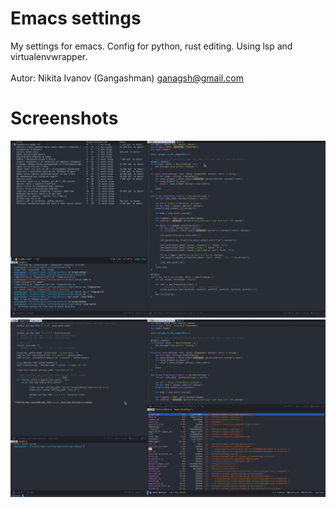 Emacs settings
=======
My settings for emacs. Config for python, rust editing. Using lsp and virtualenvwrapper.</br>
</br>
Autor: Nikita Ivanov (Gangashman) ganagsh@gmail.com</br>

Screenshots
=======
<div align="center"><img src="https://github.com/gangashman/emacs_settings/blob/master/screenshots/1.png"/></div>

<div align="center"><img src="https://github.com/gangashman/emacs_settings/blob/master/screenshots/2.png"/></div>
